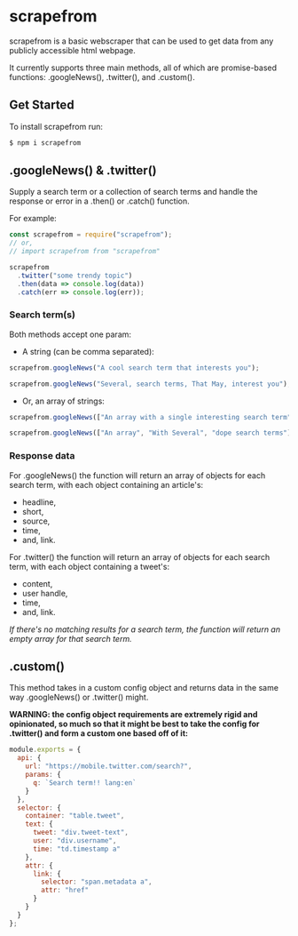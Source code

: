 # scrapefrom

scrapefrom is a basic webscraper that can be used to get data from any publicly accessible html webpage.

It currently supports three main methods, all of which are promise-based functions: .googleNews(), .twitter(), and .custom().

## Get Started

To install scrapefrom run:

```javascript
$ npm i scrapefrom
```

## .googleNews() & .twitter()

Supply a search term or a collection of search terms and handle the response or error in a .then() or .catch() function.

For example:

```javascript
const scrapefrom = require("scrapefrom");
// or,
// import scrapefrom from "scrapefrom"

scrapefrom
  .twitter("some trendy topic")
  .then(data => console.log(data))
  .catch(err => console.log(err));
```

### Search term(s)

Both methods accept one param:

- A string (can be comma separated):

```javascript
scrapefrom.googleNews("A cool search term that interests you");
```

```javascript
scrapefrom.googleNews("Several, search terms, That May, interest you");
```

- Or, an array of strings:

```javascript
scrapefrom.googleNews(["An array with a single interesting search term"]);
```

```javascript
scrapefrom.googleNews(["An array", "With Several", "dope search terms"]);
```

### Response data

For .googleNews() the function will return an array of objects for each search term, with each object containing an article's:

- headline,
- short,
- source,
- time,
- and, link.

For .twitter() the function will return an array of objects for each search term, with each object containing a tweet's:

- content,
- user handle,
- time,
- and, link.

_If there's no matching results for a search term, the function will return an empty array for that search term._

## .custom()

This method takes in a custom config object and returns data in the same way .googleNews() or .twitter() might.

**WARNING: the config object requirements are extremely rigid and opinionated, so much so that it might be best to take the config for .twitter() and form a custom one based off of it:**

```javascript
module.exports = {
  api: {
    url: "https://mobile.twitter.com/search?",
    params: {
      q: `Search term!! lang:en`
    }
  },
  selector: {
    container: "table.tweet",
    text: {
      tweet: "div.tweet-text",
      user: "div.username",
      time: "td.timestamp a"
    },
    attr: {
      link: {
        selector: "span.metadata a",
        attr: "href"
      }
    }
  }
};
```
